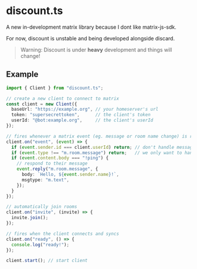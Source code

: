 # discount.ts

A new in-development matrix library because I dont like matrix-js-sdk.

For now, discount is unstable and being developed alongside discard.

> Warning: Discount is under **heavy** development and things will change!

## Example

```ts
import { Client } from "discount.ts";

// create a new client to connect to matrix
const client = new Client({
  baseUrl: "https://example.org", // your homeserver's url
  token: "supersecrettoken",      // the client's token
  userId: "@bot:example.org",     // the client's userId
});

// fires whenever a matrix event (eg. message or room name change) is received
client.on("event", (event) => {
  if (event.sender.id === client.userId) return; // don't handle messages from ourselves
  if (event.type !== "m.room.message") return;   // we only want to handle messages
  if (event.content.body === "!ping") {
    // respond to their message
    event.reply("m.room.message", {
      body: `Hello, ${event.sender.name}!`,
      msgtype: "m.text",
    });
  }
});

// automatically join rooms
client.on("invite", (invite) => {
  invite.join();
});

// fires when the client connects and syncs
client.on("ready", () => {
  console.log("ready!");
});

client.start(); // start client
```
